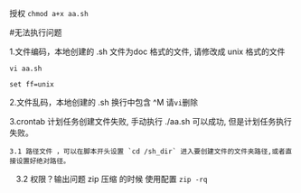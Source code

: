 
授权  `chmod a+x aa.sh`

#无法执行问题

1.文件编码，本地创建的 .sh 文件为doc 格式的文件, 请修改成 unix 格式的文件 

`vi aa.sh`

`set ff=unix`

2.文件乱码，本地创建的  .sh 换行中包含 ^M 请`vi`删除

3.crontab 计划任务创建文件失败, 手动执行 ./aa.sh 可以成功, 但是计划任务执行失败。 

    3.1 路径文件 ，可以在脚本开头设置 `cd /sh_dir` 进入要创建文件的文件夹路径,或者直接设置好绝对路径。
    3.2 权限？输出问题 zip 压缩 的时候 使用配置 `zip -rq`
